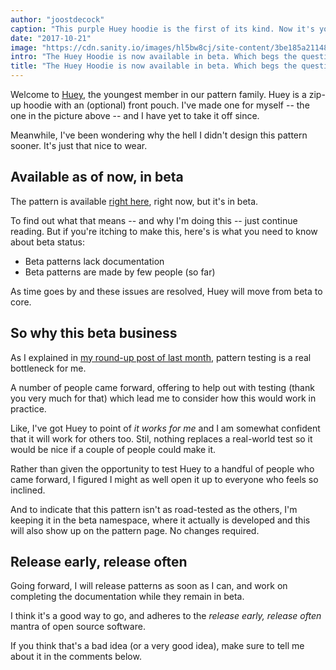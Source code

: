 ```yaml
---
author: "joostdecock"
caption: "This purple Huey hoodie is the first of its kind. Now it's your turn"
date: "2017-10-21"
image: "https://cdn.sanity.io/images/hl5bw8cj/site-content/3be185a211486823b678af97710274804fe86dcf-2048x2048.jpg"
intro: "The Huey Hoodie is now available in beta. Which begs the question, what does it mean for a pattern to be in Beta?"
title: "The Huey Hoodie is now available in beta. Which begs the question, what does it mean for a pattern to be in Beta?"
---
```


Welcome to [Huey](/patterns/huey), the youngest member in our pattern family. Huey is a zip-up hoodie with an (optional) front pouch. I've made one for myself -- the one in the picture above -- and I have yet to take it off since.

Meanwhile, I've been wondering why the hell I didn't design this pattern sooner. It's just that nice to wear.

## Available as of now, in beta

The pattern is available [right here](/patterns/huey), right now, but it's in beta.

To find out what that means -- and why I'm doing this -- just continue reading. But if you're itching to make this, here's is what you need to know about beta status:

 - Beta patterns lack documentation
 - Beta patterns are made by few people (so far)

As time goes by and these issues are resolved, Huey will move from beta to core.

## So why this beta business

As I explained in [my round-up post of last month](/blog/roundup-2017-09/), pattern testing is a real bottleneck for me.

A number of people came forward, offering to help out with testing (thank you very much for that) which lead me to consider how this would work in practice.

Like, I've got Huey to point of *it works for me* and I am somewhat confident that it will work for others too. Stil, nothing replaces a real-world test so it would be nice if a couple of people could make it.

Rather than given the opportunity to test Huey to a handful of people who came forward, I figured I might as well open it up to everyone who feels so inclined.

And to indicate that this pattern isn't as road-tested as the others, I'm keeping it in the beta namespace, where it actually is developed and this will also show up on the pattern page. No changes required.

## Release early, release often

Going forward, I will release patterns as soon as I can, and work on completing the documentation while they remain in beta.

I think it's a good way to go, and adheres to the *release early, release often* mantra of open source software.

If you think that's a bad idea (or a very good idea), make sure to tell me about it in the comments below.


